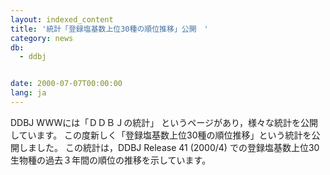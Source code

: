```yaml
---
layout: indexed_content
title: '統計「登録塩基数上位30種の順位推移」公開　'
category: news
db:
  - ddbj


date: 2000-07-07T00:00:00
lang: ja
---
```


DDBJ WWWには「ＤＤＢＪの統計」 というページがあり，様々な統計を公開しています。 この度新しく「登録塩基数上位30種の順位推移」という統計を公開しました。 この統計は，DDBJ Release 41 (2000/4) での登録塩基数上位30生物種の過去３年間の順位の推移を示しています。
